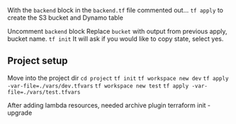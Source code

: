 
With the `backend` block in the `backend.tf` file commented out...
`tf apply` to create the S3 bucket and Dynamo table

Uncomment `backend` block
Replace `bucket` with output from previous apply, bucket name.
`tf init`
It will ask if you would like to copy state, select yes.

## Project setup
Move into the project dir `cd project`
`tf init`
`tf workspace new dev`
`tf apply -var-file=./vars/dev.tfvars`
`tf workspace new test`
`tf apply -var-file=./vars/test.tfvars`

After adding lambda resources, needed archive plugin
terraform init -upgrade
